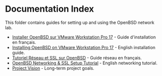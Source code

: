 # Documentation Index

This folder contains guides for setting up and using the OpenBSD network lab.

- [Installer OpenBSD sur VMware Workstation Pro 17](fr/README_FR.md) - Guide d'installation en français.
- [Installing OpenBSD on VMware Workstation Pro 17](en/README_EN.md) - English installation guide.
- [Tutoriel Réseau et SSL sur OpenBSD](fr/NETWORK_CHECK_FR.md) - Guide réseau en français.
- [OpenBSD Networking & SSL Setup Tutorial](en/NETWORK_CHECK_EN.md) - English networking tutorial.
- [Project Vision](VISION.md) - Long-term project goals.
